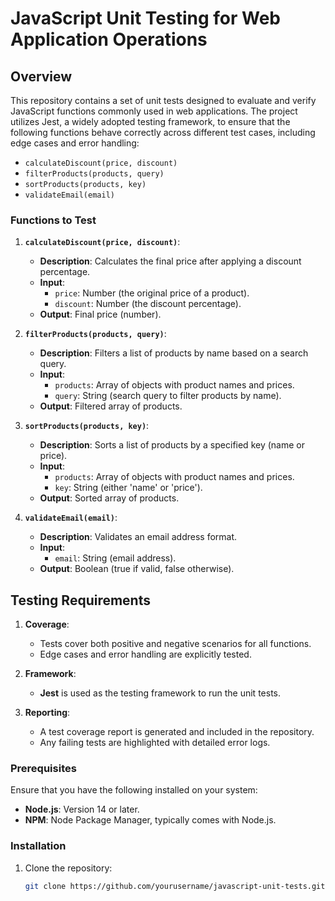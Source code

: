 # JavaScript Unit Testing for Web Application Operations

## Overview

This repository contains a set of unit tests designed to evaluate and verify JavaScript functions commonly used in web applications. The project utilizes Jest, a widely adopted testing framework, to ensure that the following functions behave correctly across different test cases, including edge cases and error handling:

- `calculateDiscount(price, discount)`
- `filterProducts(products, query)`
- `sortProducts(products, key)`
- `validateEmail(email)`

### Functions to Test

1. **`calculateDiscount(price, discount)`**: 
   - **Description**: Calculates the final price after applying a discount percentage.
   - **Input**: 
     - `price`: Number (the original price of a product).
     - `discount`: Number (the discount percentage).
   - **Output**: Final price (number).

2. **`filterProducts(products, query)`**: 
   - **Description**: Filters a list of products by name based on a search query.
   - **Input**: 
     - `products`: Array of objects with product names and prices.
     - `query`: String (search query to filter products by name).
   - **Output**: Filtered array of products.

3. **`sortProducts(products, key)`**: 
   - **Description**: Sorts a list of products by a specified key (name or price).
   - **Input**: 
     - `products`: Array of objects with product names and prices.
     - `key`: String (either 'name' or 'price').
   - **Output**: Sorted array of products.

4. **`validateEmail(email)`**: 
   - **Description**: Validates an email address format.
   - **Input**: 
     - `email`: String (email address).
   - **Output**: Boolean (true if valid, false otherwise).

## Testing Requirements

1. **Coverage**: 
   - Tests cover both positive and negative scenarios for all functions.
   - Edge cases and error handling are explicitly tested.
   
2. **Framework**:
   - **Jest** is used as the testing framework to run the unit tests.
   
4. **Reporting**:
   - A test coverage report is generated and included in the repository.
   - Any failing tests are highlighted with detailed error logs.


### Prerequisites

Ensure that you have the following installed on your system:

- **Node.js**: Version 14 or later.
- **NPM**: Node Package Manager, typically comes with Node.js.

### Installation

1. Clone the repository:

   ```bash
   git clone https://github.com/yourusername/javascript-unit-tests.git
